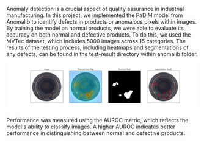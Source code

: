 Anomaly detection is a crucial aspect of quality assurance in industrial manufacturing. In this project, we implemented the PaDiM model from Anomalib to identify defects in products or anomalous pixels within images. By training the model on normal products, we were able to evaluate its accuracy on both normal and defective products. To do this, we used the MVTec dataset, which includes 5000 images across 15 categories. The results of the testing process, including heatmaps and segmentations of any defects, can be found in the test-result directory within anomalib folder. 

<img src="anomalib\test_result\broken_small\008.png">

Performance was measured using the AUROC metric, which reflects the model's ability to classify images. A higher AUROC indicates better performance in distinguishing between normal and defective products.


